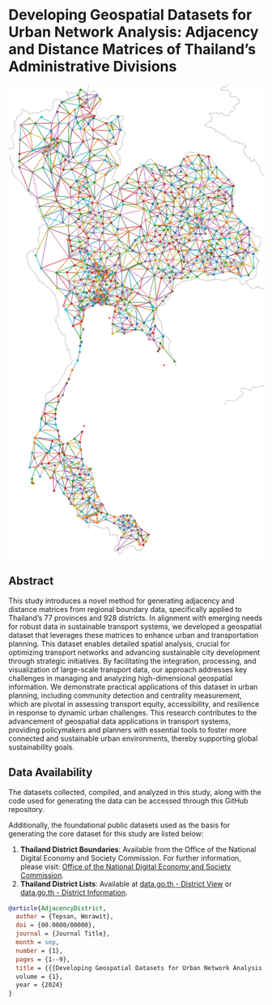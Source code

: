 # Developing Geospatial Datasets for Urban Network Analysis: Adjacency and Distance Matrices of Thailand’s Administrative Divisions

<p align="center">
  <img src="images/district_adjacency2.png" alt="Adjacency District Network" title="Adjacency District Network">
</p>

## Abstract
This study introduces a novel method for generating adjacency and distance matrices from regional boundary data, specifically applied to Thailand’s 77 provinces and 928 districts. In alignment with emerging needs for robust data in sustainable transport systems, we developed a geospatial dataset that leverages these matrices to enhance urban and transportation planning. This dataset enables detailed spatial analysis, crucial for optimizing transport networks and advancing sustainable city development through strategic initiatives. By facilitating the integration, processing, and visualization of large-scale transport data, our approach addresses key challenges in managing and analyzing high-dimensional geospatial information. We demonstrate practical applications of this dataset in urban planning, including community detection and centrality measurement, which are pivotal in assessing transport equity, accessibility, and resilience in response to dynamic urban challenges. This research contributes to the advancement of geospatial data applications in transport systems, providing policymakers and planners with essential tools to foster more connected and sustainable urban environments, thereby supporting global sustainability goals.

## Data Availability

The datasets collected, compiled, and analyzed in this study, along with the code used for generating the data can be accessed through this GitHub repository.

Additionally, the foundational public datasets used as the basis for generating the core dataset for this study are listed below:

1. **Thailand District Boundaries**: Available from the Office of the National Digital Economy and Society Commission. For further information, please visit: [Office of the National Digital Economy and Society Commission](https://opendata.onde.go.th/dataset/8-administrative-boundaries).
2. **Thailand District Lists**: Available at [data.go.th - District View](https://data.go.th/dataset/view_district) or [data.go.th - District Information](https://data.go.th/th/dataset/item_f9a9a9dd-d23d-4b86-89ae-e34820d4f3dc).



```bibtex
@article{AdjacencyDistrict,
  author = {Tepsan, Worawit},
  doi = {00.0000/00000},
  journal = {Journal Title},
  month = sep,
  number = {1},
  pages = {1--9},
  title = {{{Developing Geospatial Datasets for Urban Network Analysis: Adjacency and Distance Matrices of Thailand’s Administrative Divisions}},
  volume = {1},
  year = {2024}
}
